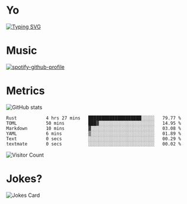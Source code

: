 # Yo

[![Typing SVG](https://readme-typing-svg.herokuapp.com?center=true&lines=Hel++l+o+wo+o+++r+l+++++++++d;Rust;Substrate;Dust;Guts)](https://git.io/typing-svg)

# Music

[![spotify-github-profile](https://spotify-github-profile.vercel.app/api/view?uid=na5blcw6x0jzl3k1m6uxyyk3y&cover_image=true&theme=default&bar_color=276524&bar_color_cover=true)](https://github.com/kittinan/spotify-github-profile)

# Metrics

![GitHub stats](https://github-readme-stats.vercel.app/api?username=AwesomeIbex&count_private=true&show_icons=true&theme=cobalt)

<!--START_SECTION:waka-->

```text
Rust           4 hrs 27 mins   ████████████████████░░░░░   79.77 %
TOML           50 mins         ███▓░░░░░░░░░░░░░░░░░░░░░   14.95 %
Markdown       10 mins         ▓░░░░░░░░░░░░░░░░░░░░░░░░   03.08 %
YAML           6 mins          ▒░░░░░░░░░░░░░░░░░░░░░░░░   01.89 %
Text           0 secs          ░░░░░░░░░░░░░░░░░░░░░░░░░   00.29 %
textmate       0 secs          ░░░░░░░░░░░░░░░░░░░░░░░░░   00.02 %
```

<!--END_SECTION:waka-->

![Visitor Count](https://profile-counter.glitch.me/AwesomeIbex/count.svg)

# Jokes?

![Jokes Card](https://readme-jokes.vercel.app/api)

